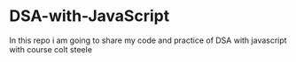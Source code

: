 # DSA-with-JavaScript
In this repo i am going to share my code and practice of DSA with javascript with course colt steele
